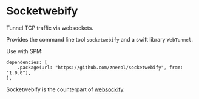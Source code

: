 # Socketwebify

Tunnel TCP traffic via websockets.

Provides the command line tool `socketwebify` and a swift library `WebTunnel`.

Use with SPM:

    dependencies: [
        .package(url: "https://github.com/znerol/socketwebify", from: "1.0.0"),
    ],


Socketwebify is the counterpart of [websockify][1].

[1]: https://github.com/novnc/websockify
